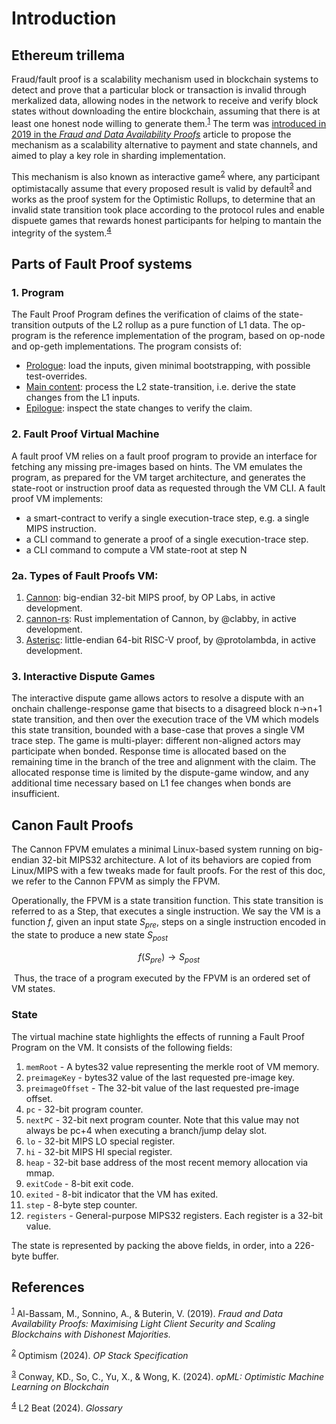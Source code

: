 # Introduction

## Ethereum trillema 
Fraud/fault proof is a scalability mechanism used in blockchain systems to detect and prove that a particular block or transaction is invalid through merkalized data, allowing nodes in the network to receive and verify block states without downloading the entire blockchain, assuming that there is at least one honest node willing to generate them.<sup>[1](https://arxiv.org/abs/1809.09044)</sup> The term was [introduced in 2019 in the _Fraud and Data Availability Proofs_](https://arxiv.org/abs/1809.09044) article to propose the mechanism as a scalability alternative to payment and state channels, and aimed to play a key role in sharding implementation.

This mechanism is also known as interactive game<sup>[2](https://specs.optimism.io/fault-proof/index.html)</sup> where, any participant optimistacally assume that every proposed result is valid by default<sup>[3](https://arxiv.org/abs/2401.17555)</sup> and works as the proof system for the Optimistic Rollups, to determine that an invalid state transition took place according to the protocol rules and enable dispuete games that rewards honest participants for helping to mantain the integrity of the system.<sup>[4](https://l2beat.com/glossary#fraud-proof)</sup>

## Parts of Fault Proof systems
### 1. Program 
The Fault Proof Program defines the verification of claims of the state-transition outputs of the L2 rollup as a pure function of L1 data. The op-program is the reference implementation of the program, based on op-node and op-geth implementations. The program consists of:
- [Prologue](https://specs.optimism.io/fault-proof/index.html#prologue): load the inputs, given minimal bootstrapping, with possible test-overrides.
- [Main content](https://specs.optimism.io/fault-proof/index.html#main-content): process the L2 state-transition, i.e. derive the state changes from the L1 inputs.
- [Epilogue](https://specs.optimism.io/fault-proof/index.html#epilogue): inspect the state changes to verify the claim.

### 2. Fault Proof Virtual Machine
A fault proof VM relies on a fault proof program to provide an interface for fetching any missing pre-images based on hints. The VM emulates the program, as prepared for the VM target architecture, and generates the state-root or instruction proof data as requested through the VM CLI. A fault proof VM implements:
- a smart-contract to verify a single execution-trace step, e.g. a single MIPS instruction.
- a CLI command to generate a proof of a single execution-trace step.
- a CLI command to compute a VM state-root at step N

### 2a. Types of Fault Proofs VM:
1. [Cannon](https://github.com/ethereum-optimism/cannon): big-endian 32-bit MIPS proof, by OP Labs, in active development.
2. [cannon-rs](https://github.com/anton-rs/cannon-rs): Rust implementation of Cannon, by @clabby, in active development.
3. [Asterisc](https://github.com/protolambda/asterisc): little-endian 64-bit RISC-V proof, by @protolambda, in active development.

### 3. Interactive Dispute Games
The interactive dispute game allows actors to resolve a dispute with an onchain challenge-response game that bisects to a disagreed block n→n+1 state transition, and then over the execution trace of the VM which models this state transition, bounded with a base-case that proves a single VM trace step. The game is multi-player: different non-aligned actors may participate when bonded. Response time is allocated based on the remaining time in the branch of the tree and alignment with the claim. The allocated response time is limited by the dispute-game window, and any additional time necessary based on L1 fee changes when bonds are insufficient.

## Canon Fault Proofs
The Cannon FPVM emulates a minimal Linux-based system running on big-endian 32-bit MIPS32 architecture. A lot of its behaviors are copied from Linux/MIPS with a few tweaks made for fault proofs. For the rest of this doc, we refer to the Cannon FPVM as simply the FPVM.

Operationally, the FPVM is a state transition function. This state transition is referred to as a Step, that executes a single instruction. We say the VM is a function _f_, given an input state _S<sub>pre</sub>_, steps on a single instruction encoded in the state to produce a new state _S<sub>post</sub>_
​

$$ f(S_{pre})→ S_{post}$$

​
Thus, the trace of a program executed by the FPVM is an ordered set of VM states.

### State
The virtual machine state highlights the effects of running a Fault Proof Program on the VM. It consists of the following fields:

1. `memRoot` - A bytes32 value representing the merkle root of VM memory.  
2. `preimageKey` - bytes32 value of the last requested pre-image key.  
3. `preimageOffset` - The 32-bit value of the last requested pre-image offset.  
4. `pc` - 32-bit program counter.  
5. `nextPC` - 32-bit next program counter. Note that this value may not always be pc+4 when executing a branch/jump delay slot.  
6. `lo` - 32-bit MIPS LO special register.  
7. `hi` - 32-bit MIPS HI special register.  
8. `heap` - 32-bit base address of the most recent memory allocation via mmap.  
9. `exitCode` - 8-bit exit code.  
10. `exited` - 8-bit indicator that the VM has exited.  
11. `step` - 8-byte step counter.  
12. `registers` - General-purpose MIPS32 registers. Each register is a 32-bit value.

The state is represented by packing the above fields, in order, into a 226-byte buffer.  

## References
<sup>[1](https://arxiv.org/abs/1809.09044)</sup> Al-Bassam, M., Sonnino, A., & Buterin, V. (2019). _Fraud and Data Availability Proofs: Maximising Light Client Security and Scaling Blockchains with Dishonest Majorities._

<sup>[2](https://specs.optimism.io/fault-proof/index.html)</sup> Optimism (2024). _OP Stack Specification_

<sup>[3](https://arxiv.org/abs/2401.17555)</sup> Conway, KD., So, C., Yu, X., & Wong, K. (2024). _opML: Optimistic Machine Learning on Blockchain_


<sup>[4](https://l2beat.com/glossary#fraud-proof)</sup> L2 Beat (2024). _Glossary_
